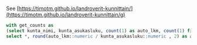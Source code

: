 See [https://timotm.github.io/landroverit-kunnittain/](https://timotm.github.io/landroverit-kunnittain/g)

```SQL
with get_counts as 
(select kunta_nimi, kunta_asukasluku, count(1) as auto_lkm, count(1) filter (where merkkiselvakielinen ilike '%land%rover%' or merkkiselvakielinen ilike '%range%rover') as lr_lkm from ajoneuvo a natural join kunta2 group by kunta_nimi, kunta_asukasluku) 
select *, round(auto_lkm::numeric / kunta_asukasluku::numeric , 2) as autoja_per_asukas, round((1000.0 * lr_lkm) / auto_lkm, 2) as lr_promille_autot, round((1000.0 * lr_lkm) / kunta_asukasluku, 2) as lr_promille_asukas from get_counts order by lr_promille_asukas desc;
```